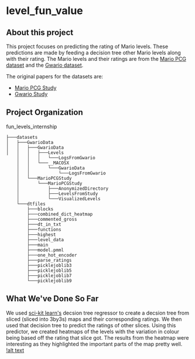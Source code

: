 # level_fun_value
## About this project
This project focuses on predicting the rating of Mario levels. These predictions are made by feeding a decision tree other Mario levels along with their rating. The Mario levels and their ratings are from the [Mario PCG dataset](http://guzdial.com/datasets/MarioPCGStudy.zip) and the [Gwario dataset](http://guzdial.com/datasets/GwarioData.zip).

The original papers for the datasets are:
- [Mario PCG Study](https://www.aaai.org/ocs/index.php/AIIDE/AIIDE16/paper/download/14008/13593)
- [Gwario Study](https://dl.acm.org/doi/pdf/10.1145/3102071.3102077)

## Project Organization
fun_levels_internship

```
├───datasets
│   ├───GwarioData
│   │   ├───GwarioData
│   │   │   ├───Levels
    │   │   │   └───LogsFromGwario
    │   │   └───__MACOSX
    │   │       └───GwarioData
    │   │           └───LogsFromGwario
    │   └───MarioPCGStudy
    │       └───MarioPCGStudy
    │           ├───AnonymizedDirectory
    │           ├───LevelsFromStudy
    │           └───VisualizedLevels
    └───dtfiles
        ├───blocks
        ├───combined_dict_heatmap
        ├───commented_gross
        ├───dt_in_txt
        ├───functions
        ├───highest
        ├───level_data
        ├───main
        ├───model.pmml
        ├───one_hot_encoder
        ├───parse_ratings
        ├───picklejoblib3
        ├───picklejoblib5
        ├───picklejoblib7
        └───picklejoblib9
```
       
## What We've Done So Far
We used [sci-kit learn's](https://scikit-learn.org/stable/) decsion tree regressor to create a decsion tree from sliced (sliced into 3by3s) maps and their corresponding ratings. We then used that decision tree to predict the ratings of other slices. Using this predictor, we created heatmaps of the levels with the variation in colour being based off the rating that slice got. The results from the heatmap were interesting as they highlighted the important parts of the map pretty well.
[!alt text](https://drive.google.com/file/d/1dCqeH4DaJxBi8pj--c8aZZM3hfDwnzfa/view?usp=sharing)

